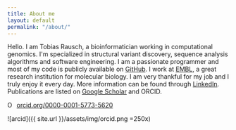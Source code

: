 ```yaml
---
title: About me
layout: default
permalink: "/about/"
---
```


Hello. I am Tobias Rausch, a bioinformatician working in computational genomics. I'm specialized in structural variant discovery, sequence analysis algorithms and software engineering. I am a passionate programmer and most of my code is publicly available on [GitHub](https://github.com/tobiasrausch). I work at [EMBL](https://www.embl.de/), a great research institution for molecular biology. I am very thankful for my job and I truly enjoy it every day. More information can be found through [LinkedIn](https://de.linkedin.com/in/tobias-rausch-48659a80). Publications are listed on [Google Scholar](https://scholar.google.de/citations?user=fQ1VoZEAAAAJ) and ORCID.

<a href="https://orcid.org/0000-0001-5773-5620" target="orcid.widget" rel="noopener noreferrer" style="vertical-align:top;"><img src="https://orcid.org/sites/default/files/images/orcid_16x16.png" style="width:1em;margin-right:.5em;" alt="ORCID iD icon">orcid.org/0000-0001-5773-5620</a>

![arcid]({{ site.url }}/assets/img/orcid.png =250x)

